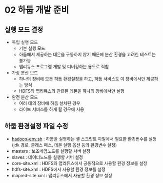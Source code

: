 # 02 하둡 개발 준비

## 실행 모드 결정

- 독립 실행 모드
    - 기본 실행 모드
    - 하둡에서 제공하는 데몬을 구동하지 않기 때문에 분산 환경을 고려한 테스트는 불가능
    - 맵리듀스 프로그램 개발 및 디버깅하는 용도로 적합
- 가상 분산 모드
    - 하나의 장비에 모든 하둡 환경설정을 하고, 하둡 서비스도 이 장비에서만 제공하는 방식
    - HDFS와 맵리듀스와 관련된 데몬을 하나의 장비에서만 실행
- 완전 분산 모드
    - 여러 대의 장비에 하둡 설치된 경우
    - 라이브 서비스를 하게 될 경우에 사용

## 하둡 환경설정 파일 수정

- [hadoop-env.sh](http://hadoop-env.sh) : 하둡을 실행하는 셸 스크립트 파일에서 필요한 환경변수를 설정(jdk 경로, 클래스 패스, 데몬 실행 옵션 등의 환경변수 설정)
- masters : 보조네임노드를 실행할 서버 설정
- slaves : 데이터노드를 실행할 서버 설정
- core-site.xml : HDFS와 맵리듀스에서 공통적으로 사용할 환경 정보를 설정
- hdfs-site.xml : HDFS에서 사용할 환경 정보를 설정
- mapred-site.xml : 맵리듀스에서 사용할 환경 정보 설정